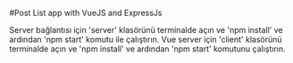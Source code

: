 #Post List app with VueJS and ExpressJs



Server bağlantısı için 'server' klasörünü terminalde açın ve 'npm install' ve ardından 'npm start' komutu ile çalıştırın.
Vue server için 'client' klasörünü terminalde açın ve 'npm install' ve ardından 'npm start' komutunu çalıştırın.

